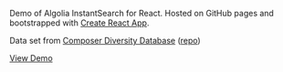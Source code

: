 Demo of Algolia InstantSearch for React. Hosted on GitHub pages and bootstrapped with [Create React App](https://github.com/facebookincubator/create-react-app).

Data set from [Composer Diversity Database](https://composerdiversity.com/) ([repo](https://github.com/davemacdo/composer-diversity/))

[View Demo](https://gtwright.github.io/cdd-algolia/)
